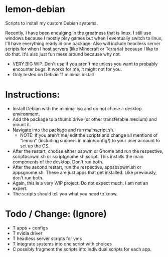 # lemon-debian
Scripts to install my custom Debian systems. </br>

Recently, I have been endulging in the greatness that is linux. I still use windows because I mostly play games but when I eventually switch to linux, I'll have everything ready in one package. Also will include headless server scripts for when I host servers (like Minecraft or Terraria) because I like to do that. It's also just fun mess around because why not.

 - VERY BIG WIP. Don't use if you aren't me unless you want to probably encounter bugs. It works for me, it might not for you. </br>
 - Only tested on Debian 11 minimal install

# Instructions: </br>
 - Install Debian with the minimal iso and do not chose a desktop environment. </br>
 - Add the package to a thumb drive (or other transferable medium) and mount it. </br>
 - Navigate into the package and run mainscript.sh.
   - NOTE: If you aren't me, edit the scripts and change all mentions of "lemon" (including sudoers in main/config/) to your user account to set up the OS. </br>
 - After the restart, choose either bspwm or Gnome and run the respective, scriptbspwm.sh or scriptgnome.sh script. This installs the main components of the desktop. Don't run both. </br>
 - After the second restart, run the respective, appsbspwm.sh or appsgnome.sh. These are just apps that get installed. Like previously, don't run both. </br>
 - Again, this is a very WIP project. Do not expect much. I am not an expert.
 - The scripts should tell you what you need to know.


# Todo / Change: (Ignore) </br>
 - T apps + configs </br> 
 - T nvidia driver </br>
 - T headless server scripts for vms </br>
 - T integrate systems into one script with choices </br>
 - C possibly fragment the scripts into individual scripts for each app. </br>
